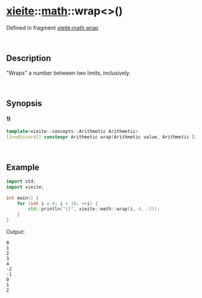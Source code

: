 # [xieite](../../xieite.md)\:\:[math](../../math.md)\:\:wrap\<\>\(\)
Defined in fragment [xieite:math.wrap](../../../src/math/wrap.cpp)

&nbsp;

## Description
"Wraps" a number between two limits, inclusively.

&nbsp;

## Synopsis
#### 1)
```cpp
template<xieite::concepts::Arithmetic Arithmetic>
[[nodiscard]] constexpr Arithmetic wrap(Arithmetic value, Arithmetic limit1, Arithmetic limit2) noexcept;
```

&nbsp;

## Example
```cpp
import std;
import xieite;

int main() {
    for (int i = 0; i < 10; ++i) {
        std::println("{}", xieite::math::wrap(i, 4, -2));
    }
}
```
Output:
```
0
1
2
3
4
-2
-1
0
1
2
```
